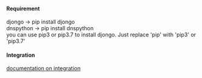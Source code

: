 #### Requirement
djongo -> pip install djongo<br>
dnspython -> pip install dnspython<br>
you can use pip3 or pip3.7 to install djongo. Just replace 'pip' with 'pip3' or 'pip3.7'

#### Integration
[documentation on integration](https://nesdis.github.io/djongo/integrating-django-with-mongodb/)
